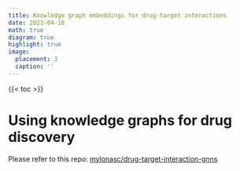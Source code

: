 ```yaml
---
title: Knowledge graph embeddings for drug-target interactions
date: 2023-04-18
math: true
diagram: true
highlight: true
image:
  placement: 3
  caption: ''
---
```



{{< toc >}} 

# Using knowledge graphs for drug discovery
Please refer to this repo: [mylonasc/drug-target-interaction-gnns](https://github.com/mylonasc/drug-target-interaction-gnns)
